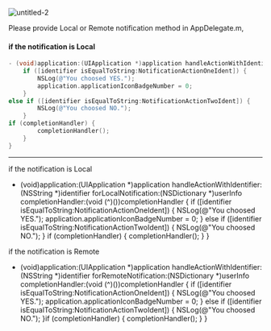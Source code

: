 ![untitled-2](https://cloud.githubusercontent.com/assets/18044565/18118967/b993a0fe-6f75-11e6-86af-f6477979b18d.gif)

Please provide Local or Remote notification method in AppDelegate.m,


#### if the notification is Local 

```objective-c
- (void)application:(UIApplication *)application handleActionWithIdentifier:(NSString *)identifier forLocalNotification:(NSDictionary *)userInfo completionHandler:(void (^)())completionHandler {
    if ([identifier isEqualToString:NotificationActionOneIdent]) {
        NSLog(@"You choosed YES.");
        application.applicationIconBadgeNumber = 0;
    }
else if ([identifier isEqualToString:NotificationActionTwoIdent]) {
        NSLog(@"You choosed NO.");
    }
if (completionHandler) {
        completionHandler();
    }
}
```

---


if the notification is Local 

- (void)application:(UIApplication *)application handleActionWithIdentifier:(NSString *)identifier forLocalNotification:(NSDictionary *)userInfo completionHandler:(void (^)())completionHandler {
    if ([identifier isEqualToString:NotificationActionOneIdent]) {
        NSLog(@"You choosed YES.");
        application.applicationIconBadgeNumber = 0;
    }
else if ([identifier isEqualToString:NotificationActionTwoIdent]) {
        NSLog(@"You choosed NO.");
    }
if (completionHandler) {
        completionHandler();
    }
}

if the notification is Remote

- (void)application:(UIApplication *)application handleActionWithIdentifier:(NSString *)identifier forRemoteNotification:(NSDictionary *)userInfo completionHandler:(void (^)())completionHandler {
    if ([identifier isEqualToString:NotificationActionOneIdent]) {
        NSLog(@"You choosed YES.");
        application.applicationIconBadgeNumber = 0;
    }
else if ([identifier isEqualToString:NotificationActionTwoIdent]) {
        NSLog(@"You choosed NO.");
    }if (completionHandler) {
        completionHandler();
    }
}
